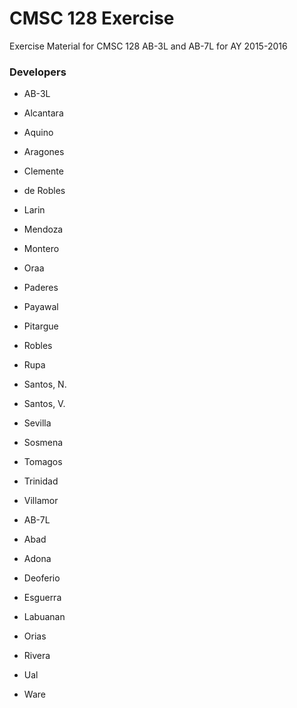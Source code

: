 # CMSC 128 Exercise

Exercise Material for CMSC 128 AB-3L and AB-7L for AY 2015-2016

### Developers
* AB-3L
 * Alcantara
 * Aquino
 * Aragones
 * Clemente
 * de Robles
 * Larin
 * Mendoza
 * Montero
 * Oraa
 * Paderes
 * Payawal
 * Pitargue
 * Robles
 * Rupa
 * Santos, N.
 * Santos, V.
 * Sevilla
 * Sosmena
 * Tomagos
 * Trinidad
 * Villamor


* AB-7L
 * Abad
 * Adona
 * Deoferio
 * Esguerra
 * Labuanan
 * Orias
 * Rivera
 * Ual
 * Ware

